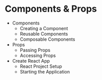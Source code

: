 # Components & Props

- Components
  - Creating a Component
  - Reusable Components
  - Composable Components
- Props
  - Passing Props
  - Accessing Props
- Create React App
  - React Project Setup
  - Starting the Application
